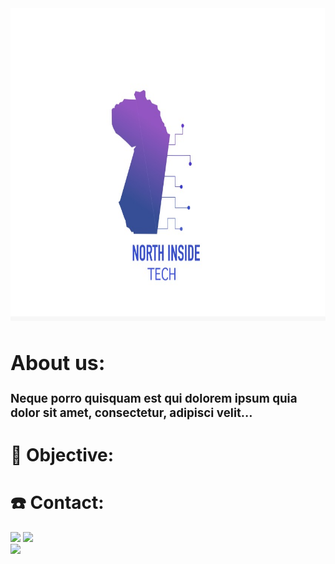 <div ><img src="https://raw.githubusercontent.com/North-Inside-Tech/North-Inside-Tech/main/img1.jpeg" height=500px></div>

<div style="margin-top:20px; font-size: 16px;">

# About us:
### Neque porro quisquam est qui dolorem ipsum quia dolor sit amet, consectetur, adipisci velit...
</div>

# 🎯 Objective:

# ☎️ Contact:

<div> 
  <a href="mailto:nitech2023@gmail.com"><img src="https://img.shields.io/badge/-nitech2023@gmail.com-D14836?style=for-the-badge&logo=Gmail&logoColor=purple"/></a>
  <a href="https://instagram.com/northinsidetech"><img src="https://img.shields.io/badge/-@northinsidetech-E4405F?style=for-the-badge&logo=Instagram&logoColor=blue"/></a>
</div> 

<img src="https://camo.githubusercontent.com/b867e04377eea646939445ce4e0565253428256abc39c6d32d7b67aab3160d18/68747470733a2f2f63617073756c652d72656e6465722e76657263656c2e6170702f6170693f747970653d776176696e6726636f6c6f723d6772616469656e74266865696768743d3130302673656374696f6e3d666f6f746572">
